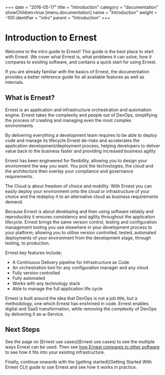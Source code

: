 +++
date = "2016-05-17"
title = "Introduction"
category = "documentation"
showChildren=true
[menu.documentation]
  name = "Introduction"
  weight = -100
  identifier = "intro"
  parent = "Introduction"
+++


# Introduction to Ernest

Welcome to the intro guide to Ernest! This guide is the best place to start with Ernest. We cover what Ernest is, what problems it can solve, how it compares to existing software, and contains a quick start for using Ernest.

If you are already familiar with the basics of Ernest, the documentation provides a better reference guide for all available features as well as internals.

## What is Ernest?

Ernest is an application and infrastructure orchestration and automation engine. Ernest takes the complexity and people out of DevOps, simplifying the process of creating and managing even the most complex environments.

By delivering everything a development team requires to be able to deploy code and manage its lifecycle Ernest de-risks and accelerates the application development/deployment process, helping developers to deliver value back to the business faster and providing increased business agility

Ernest has been engineered for flexibility, allowing you to design your environment the way you want. You pick the technologies, the cloud and the architecture then overlay your compliance and governance requirements.

The Cloud is about freedom of choice and mobility. With Ernest you can easily deploy your environment onto the cloud or infrastructure of your choice and the redeploy it to an alternative cloud as business requirements demand.

Because Ernest is about developing and then using software reliably and reproducibly it ensures consistency and agility throughout the application lifecycle. Ernest brings the same version control, testing and configuration management tooling you use elsewhere in your development process to your platform; allowing you to utilise version controlled, tested, automated deployments of your environment from the development stage, through testing, to production.

Ernest key features include;

* A Continuous Delivery pipeline for Infrastructure as Code
* An orchestration tool for any configuration manager and any cloud
* Fully version controlled
* Fully automated
* Works with any technology stack
* Able to manage the full application life cycle

Ernest is built around the idea that DevOps is not a job title, but a methodology, one which Ernest has enshrined in code. Ernest enables digital and SaaS transformation, while removing the complexity of DevOps by delivering it as-a-Service. 

## Next Steps

See the page on [Ernest use cases](Ernest use cases) to see the multiple ways Ernest can be used. Then see [how Ernest compares to other software](Ernest-compare-competence) to see how it fits into your existing infrastructure. 

Finally, continue onwards with the [getting started](Getting Started With Ernest CLI) guide to use Ernest and see how it works in practice.
